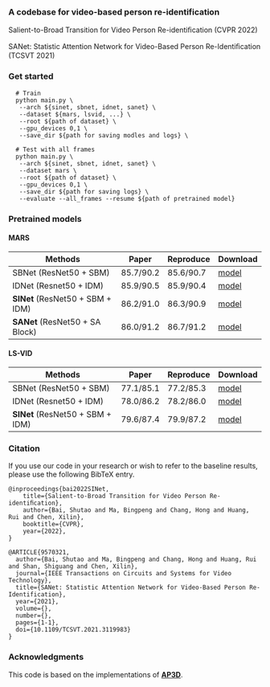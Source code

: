 ### A codebase for video-based person re-identification

Salient-to-Broad Transition for Video Person Re-identiﬁcation (CVPR 2022)

SANet: Statistic Attention Network for Video-Based Person Re-Identiﬁcation (TCSVT 2021)

### Get started

```Shell
  # Train
  python main.py \
   --arch ${sinet, sbnet, idnet, sanet} \
   --dataset ${mars, lsvid, ...} \
   --root ${path of dataset} \
   --gpu_devices 0,1 \
   --save_dir ${path for saving modles and logs} \
  
  # Test with all frames
  python main.py \
   --arch ${sinet, sbnet, idnet, sanet} \
   --dataset mars \
   --root ${path of dataset} \
   --gpu_devices 0,1 \
   --save_dir ${path for saving logs} \
   --evaluate --all_frames --resume ${path of pretrained model}
  ```
  

### Pretrained models

#### MARS
|     Methods                   | Paper | Reproduce | Download |
|----- | -----| ----- | -----| 
| SBNet (ResNet50 + SBM)        | 85.7/90.2 | 85.6/90.7 | [model](https://drive.google.com/file/d/1l0VeAzZ1-Z7Gbrp6jLuF_C6MIAiamrpQ/view?usp=sharing) | 
| IDNet (Resnet50 + IDM)        | 85.9/90.5 | 85.9/90.4 | [model](https://drive.google.com/file/d/1XxJUxaUXDDB1cq6d6W5aGfwj54OvqW5N/view?usp=sharing) |
| **SINet** (ResNet50 + SBM + IDM)  | 86.2/91.0 | 86.3/90.9 | [model](https://drive.google.com/file/d/18YKaBdexzc49A-zhmT8vJY_xug_eLiYF/view?usp=sharing) | 
| **SANet** (ResNet50 + SA Block) | 86.0/91.2 | 86.7/91.2 | [model]((https://drive.google.com/file/d/1yhX4trD02-ryJ7jRObstmHk9IZb9Smc3/view?usp=sharing)) | 


#### LS-VID

|     Methods                   | Paper | Reproduce | Download |
|----- | -----| ----- | -----| 
| SBNet (ResNet50 + SBM)        | 77.1/85.1 | 77.2/85.3 | [model](https://drive.google.com/file/d/1bAxPRKoFoLluP3dVpzpsEJCY_kJhaL2v/view?usp=sharing) | 
| IDNet (Resnet50 + IDM)        | 78.0/86.2 | 78.2/86.0 | [model](https://drive.google.com/file/d/1l-vH5huoodRjiNBbfWAZIjLdXekAi70X/view?usp=sharing) |
| **SINet** (ResNet50 + SBM + IDM)  | 79.6/87.4 | 79.9/87.2 | [model](https://drive.google.com/file/d/1Xdd_XUPyhbrrB06wDq_qUdUzMKdjD9FK/view?usp=sharing) | 

### Citation

If you use our code in your research or wish to refer to the baseline results, please use the following BibTeX entry.

    @inproceedings{bai2022SINet,
        title={Salient-to-Broad Transition for Video Person Re-identiﬁcation},
        author={Bai, Shutao and Ma, Bingpeng and Chang, Hong and Huang, Rui and Chen, Xilin},
        booktitle={CVPR},
        year={2022},
    }

    @ARTICLE{9570321,
      author={Bai, Shutao and Ma, Bingpeng and Chang, Hong and Huang, Rui and Shan, Shiguang and Chen, Xilin},
      journal={IEEE Transactions on Circuits and Systems for Video Technology}, 
      title={SANet: Statistic Attention Network for Video-Based Person Re-Identification}, 
      year={2021},
      volume={},
      number={},
      pages={1-1},
      doi={10.1109/TCSVT.2021.3119983}
    }

### Acknowledgments

This code is based on the implementations of [**AP3D**](https://github.com/guxinqian/AP3D).
